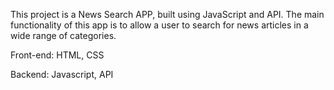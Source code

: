 This project is a News Search APP, built using JavaScript and API. The main functionality of this app is to allow a user to search for news articles in a wide range of categories.

Front-end:
HTML, CSS

Backend:
Javascript, API